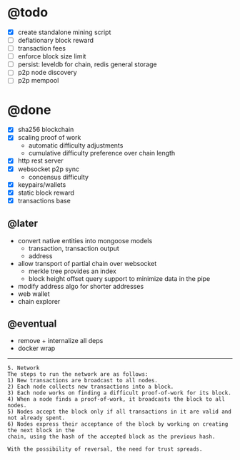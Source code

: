 # @todo
- [x] create standalone mining script
- [ ] deflationary block reward
- [ ] transaction fees
- [ ] enforce block size limit
- [ ] persist: leveldb for chain, redis general storage
- [ ] p2p node discovery
- [ ] p2p mempool

# @done
- [x] sha256 blockchain
- [x] scaling proof of work
  - automatic difficulty adjustments
  - cumulative difficulty preference over chain length
- [x] http rest server
- [x] websocket p2p sync
  - concensus difficulty
- [x] keypairs/wallets
- [x] static block reward
- [x] transactions base

## @later
- convert native entities into mongoose models
  - transaction, transaction output
  - address
- allow transport of partial chain over websocket
  - merkle tree provides an index
  - block height offset query support to minimize data in the pipe
- modify address algo for shorter addresses
- web wallet
- chain explorer

## @eventual
- remove + internalize all deps
- docker wrap

---

```
5. Network
The steps to run the network are as follows:
1) New transactions are broadcast to all nodes.
2) Each node collects new transactions into a block.
3) Each node works on finding a difficult proof-of-work for its block.
4) When a node finds a proof-of-work, it broadcasts the block to all nodes.
5) Nodes accept the block only if all transactions in it are valid and not already spent.
6) Nodes express their acceptance of the block by working on creating the next block in the
chain, using the hash of the accepted block as the previous hash.
```

```
With the possibility of reversal, the need for trust spreads.
```



